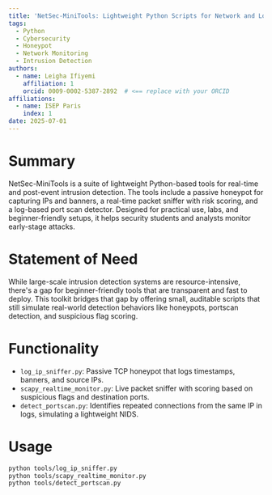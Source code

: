 ```yaml
---
title: 'NetSec-MiniTools: Lightweight Python Scripts for Network and Log-Based Intrusion Detection'
tags:
  - Python
  - Cybersecurity
  - Honeypot
  - Network Monitoring
  - Intrusion Detection
authors:
  - name: Leigha Ifiyemi
    affiliation: 1
    orcid: 0009-0002-5387-2892  # <== replace with your ORCID
affiliations:
  - name: ISEP Paris
    index: 1
date: 2025-07-01
---
```


# Summary

NetSec-MiniTools is a suite of lightweight Python-based tools for real-time and post-event intrusion detection. The tools include a passive honeypot for capturing IPs and banners, a real-time packet sniffer with risk scoring, and a log-based port scan detector. Designed for practical use, labs, and beginner-friendly setups, it helps security students and analysts monitor early-stage attacks.

# Statement of Need

While large-scale intrusion detection systems are resource-intensive, there's a gap for beginner-friendly tools that are transparent and fast to deploy. This toolkit bridges that gap by offering small, auditable scripts that still simulate real-world detection behaviors like honeypots, portscan detection, and suspicious flag scoring.

# Functionality

- `log_ip_sniffer.py`: Passive TCP honeypot that logs timestamps, banners, and source IPs.
- `scapy_realtime_monitor.py`: Live packet sniffer with scoring based on suspicious flags and destination ports.
- `detect_portscan.py`: Identifies repeated connections from the same IP in logs, simulating a lightweight NIDS.

# Usage

```bash
python tools/log_ip_sniffer.py
python tools/scapy_realtime_monitor.py
python tools/detect_portscan.py
